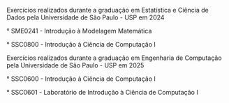 Exercícios realizados durante a graduação em Estatística e Ciência de Dados pela Universidade de São Paulo - USP em 2024

° SME0241 - Introdução à Modelagem Matemática	

° SSC0800 - Introdução à Ciência de Computação I

Exercícios realizados durante a graduação em Engenharia de Computação pela Universidade de São Paulo - USP em 2025

° SSC0600 - Introdução à Ciência de Computação I

° SSC0601 - Laboratório de Introdução à Ciência de Computação I
